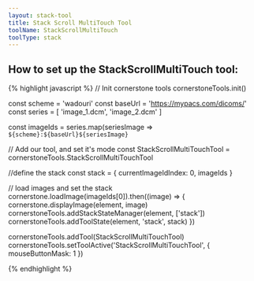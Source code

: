 ```yaml
---
layout: stack-tool
title: Stack Scroll MultiTouch Tool
toolName: StackScrollMultiTouch
toolType: stack
---
```


<h2 class="title is-2">How to set up the StackScrollMultiTouch tool:</h2>

{% highlight javascript %}
// Init cornerstone tools
cornerstoneTools.init()

const scheme = 'wadouri'
const baseUrl = 'https://mypacs.com/dicoms/'
const series = [
    'image_1.dcm',
    'image_2.dcm'
]

const imageIds = series.map(seriesImage => `${scheme}:${baseUrl}${seriesImage}`

// Add our tool, and set it's mode
const StackScrollMultiTouchTool = cornerstoneTools.StackScrollMultiTouchTool

//define the stack
const stack = {
  currentImageIdIndex: 0,
  imageIds
}

// load images and set the stack
cornerstone.loadImage(imageIds[0]).then((image) => {
  cornerstone.displayImage(element, image)
  cornerstoneTools.addStackStateManager(element, ['stack'])
  cornerstoneTools.addToolState(element, 'stack', stack)
})

cornerstoneTools.addTool(StackScrollMultiTouchTool)
cornerstoneTools.setToolActive('StackScrollMultiTouchTool', { mouseButtonMask: 1 })

{% endhighlight %}
